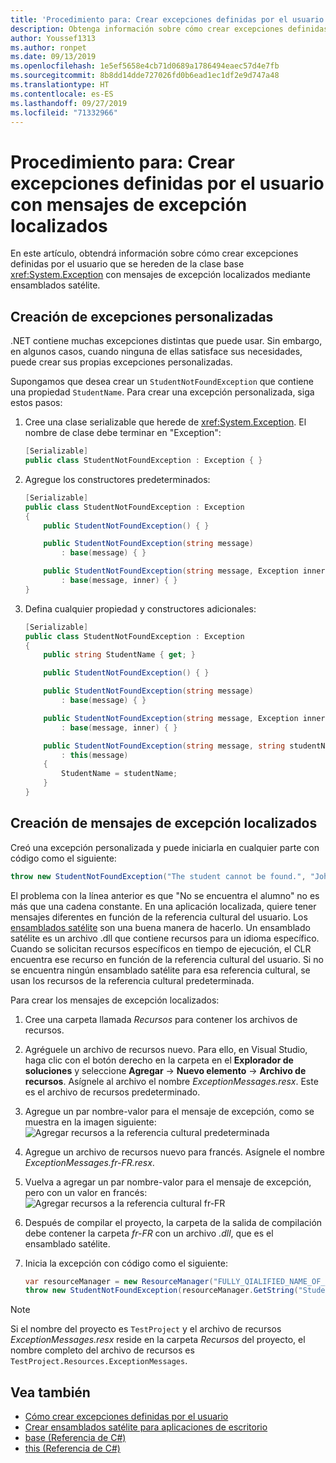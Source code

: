 ```yaml
---
title: 'Procedimiento para: Crear excepciones definidas por el usuario con mensajes de excepción localizados'
description: Obtenga información sobre cómo crear excepciones definidas por el usuario con mensajes de excepción localizados.
author: Youssef1313
ms.author: ronpet
ms.date: 09/13/2019
ms.openlocfilehash: 1e5ef5658e4cb71d0689a1786494eaec57d4e7fb
ms.sourcegitcommit: 8b8dd14dde727026fd0b6ead1ec1df2e9d747a48
ms.translationtype: HT
ms.contentlocale: es-ES
ms.lasthandoff: 09/27/2019
ms.locfileid: "71332966"
---
```

# <a name="how-to-create-user-defined-exceptions-with-localized-exception-messages"></a>Procedimiento para: Crear excepciones definidas por el usuario con mensajes de excepción localizados

En este artículo, obtendrá información sobre cómo crear excepciones definidas por el usuario que se hereden de la clase base <xref:System.Exception> con mensajes de excepción localizados mediante ensamblados satélite.

## <a name="create-custom-exceptions"></a>Creación de excepciones personalizadas

.NET contiene muchas excepciones distintas que puede usar. Sin embargo, en algunos casos, cuando ninguna de ellas satisface sus necesidades, puede crear sus propias excepciones personalizadas.

Supongamos que desea crear un `StudentNotFoundException` que contiene una propiedad `StudentName`.
Para crear una excepción personalizada, siga estos pasos:

1. Cree una clase serializable que herede de <xref:System.Exception>. El nombre de clase debe terminar en "Exception":

    ```csharp
    [Serializable]
    public class StudentNotFoundException : Exception { }
    ```

1. Agregue los constructores predeterminados:

    ```csharp
    [Serializable]
    public class StudentNotFoundException : Exception
    {
        public StudentNotFoundException() { }

        public StudentNotFoundException(string message)
            : base(message) { }

        public StudentNotFoundException(string message, Exception inner)
            : base(message, inner) { }
    }
    ```

1. Defina cualquier propiedad y constructores adicionales:

    ```csharp
    [Serializable]
    public class StudentNotFoundException : Exception
    {
        public string StudentName { get; }

        public StudentNotFoundException() { }

        public StudentNotFoundException(string message)
            : base(message) { }

        public StudentNotFoundException(string message, Exception inner)
            : base(message, inner) { }

        public StudentNotFoundException(string message, string studentName)
            : this(message)
        {
            StudentName = studentName;
        }
    }
    ```

## <a name="create-localized-exception-messages"></a>Creación de mensajes de excepción localizados

Creó una excepción personalizada y puede iniciarla en cualquier parte con código como el siguiente:

```csharp
throw new StudentNotFoundException("The student cannot be found.", "John");
```

El problema con la línea anterior es que "No se encuentra el alumno" no es más que una cadena constante. En una aplicación localizada, quiere tener mensajes diferentes en función de la referencia cultural del usuario.
Los [ensamblados satélite](../../framework/resources/creating-satellite-assemblies-for-desktop-apps.md) son una buena manera de hacerlo. Un ensamblado satélite es un archivo .dll que contiene recursos para un idioma específico. Cuando se solicitan recursos específicos en tiempo de ejecución, el CLR encuentra ese recurso en función de la referencia cultural del usuario. Si no se encuentra ningún ensamblado satélite para esa referencia cultural, se usan los recursos de la referencia cultural predeterminada.

Para crear los mensajes de excepción localizados:

1. Cree una carpeta llamada *Recursos* para contener los archivos de recursos.
1. Agréguele un archivo de recursos nuevo. Para ello, en Visual Studio, haga clic con el botón derecho en la carpeta en el **Explorador de soluciones** y seleccione **Agregar** -> **Nuevo elemento** -> **Archivo de recursos**. Asígnele al archivo el nombre *ExceptionMessages.resx*. Este es el archivo de recursos predeterminado.
1. Agregue un par nombre-valor para el mensaje de excepción, como se muestra en la imagen siguiente: ![Agregar recursos a la referencia cultural predeterminada](media/add-resources-to-default-culture.jpg)
1. Agregue un archivo de recursos nuevo para francés. Asígnele el nombre *ExceptionMessages.fr-FR.resx*.
1. Vuelva a agregar un par nombre-valor para el mensaje de excepción, pero con un valor en francés: ![Agregar recursos a la referencia cultural fr-FR](media/add-resources-to-fr-culture.jpg)
1. Después de compilar el proyecto, la carpeta de la salida de compilación debe contener la carpeta *fr-FR* con un archivo *.dll*, que es el ensamblado satélite.
1. Inicia la excepción con código como el siguiente:

    ```csharp
    var resourceManager = new ResourceManager("FULLY_QIALIFIED_NAME_OF_RESOURCE_FILE", Assembly.GetExecutingAssembly());
    throw new StudentNotFoundException(resourceManager.GetString("StudentNotFound"), "John");
    ```

  > [!NOTE]
  > Si el nombre del proyecto es `TestProject` y el archivo de recursos *ExceptionMessages.resx* reside en la carpeta *Recursos* del proyecto, el nombre completo del archivo de recursos es `TestProject.Resources.ExceptionMessages`.

## <a name="see-also"></a>Vea también

- [Cómo crear excepciones definidas por el usuario](how-to-create-user-defined-exceptions.md)
- [Crear ensamblados satélite para aplicaciones de escritorio](../../framework/resources/creating-satellite-assemblies-for-desktop-apps.md)
- [base (Referencia de C#)](../../csharp/language-reference/keywords/base.md)
- [this (Referencia de C#)](../../csharp/language-reference/keywords/this.md)
